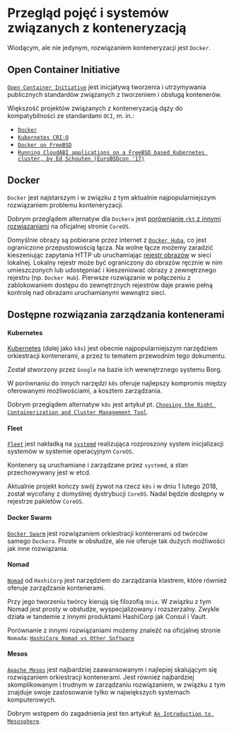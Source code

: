 # Przegląd pojęć i systemów związanych z konteneryzacją

Wiodącym, ale nie jedynym, rozwiązaniem konteneryzacji jest `Docker`.

## Open Container Initiative

[`Open Container Initiative`](https://www.opencontainers.org/about) jest 
inicjatywą tworzenia i utrzymywania publicznych standardów związanych z 
tworzeniem i obsługą kontenerów.

Większość projektów związanych z konteneryzacją dąży do kompatybilności 
ze standardami `OCI`, m. in.:

- [`Docker`](https://blog.docker.com/2017/07/demystifying-open-container-initiative-oci-specifications/)
- [`Kubernetes CRI-O`](https://github.com/kubernetes-incubator/cri-o)
- [`Docker on FreeBSD`](https://wiki.freebsd.org/Docker)
- [`Running CloudABI applications on a FreeBSD based Kubernetes cluster, by Ed Schouten (EuroBSDcon '17)`](https://www.youtube.com/watch?v=akLa9L5O0NY)


## Docker

`Docker` jest najstarszym i w związku z tym aktualnie najpopularniejszym
rozwiązaniem problemu konteneryzacji.

Dobrym przeglądem alternatyw dla `Dockera` jest [porównianie `rkt`
z innymi rozwiązaniami](https://coreos.com/rkt/docs/latest/rkt-vs-other-projects.html)
na oficjalnej stronie `CoreOS`.

Domyślnie obrazy są pobierane przez internet z [`Docker Huba`](https://hub.docker.com/),
co jest ograniczone przepustowością łącza.
Na wolne łącze możemy zaradzić kieszeniując zapytania HTTP ub
uruchamiając [rejestr obrazów](https://docs.docker.com/registry/deploying/) w
sieci lokalnej.
Lokalny rejestr może być ograniczony do obrazów ręcznie w nim umieszczonych lub
udostępniać i kieszeniować obrazy z zewnętrznego rejestru (np. `Docker Hub`).
Pierwsze rozwiązanie w połączeniu z zablokowaniem dostępu do zewnętrznych
rejestrów daje prawie pełną kontrolę nad obrazami uruchamianymi wewnątrz sieci.


## Dostępne rozwiązania zarządzania kontenerami

#### Kubernetes

[Kubernetes](https://kubernetes.io/) (dalej jako `k8s`) jest obecnie
najpopularniejszym narzędziem orkiestracji kontenerami, a przez to tematem 
przewodnim tego dokumentu.

Został stworzony przez `Google` na bazie ich wewnętrznego systemu Borg.

W porównaniu do innych narzędzi `k8s` oferuje najlepszy kompromis między
oferowanymi możliwościami, a kosztem zarządzania.

Dobrym przeglądem alternatyw `k8s` jest artykuł pt.
[`Choosing the Right Containerization and Cluster Management Tool`](https://dzone.com/articles/choosing-the-right-containerization-and-cluster-management-tool).

#### Fleet
[`Fleet`](https://github.com/coreos/fleet)
jest nakładką na [`systemd`](https://www.freedesktop.org/wiki/Software/systemd/) 
realizująca rozproszony system inicjalizacji systemów w systemie operacyjnym
`CoreOS`.

Kontenery są uruchamiane i zarządzane przez `systemd`, a stan przechowywany jest w
etcd.

Aktualnie projekt kończy swój żywot na rzecz `k8s` i w dniu 1 lutego 2018,
został wycofany z domyślnej dystrybucji `CoreOS`. Nadal będzie dostępny w
rejestrze pakietów `CoreOS`.

#### Docker Swarm
[`Docker Swarm`](https://docs.docker.com/engine/swarm/) 
jest rozwiązaniem orkiestracji kontenerami od twórców samego `Dockera`. 
Proste w obsłudze, ale nie oferuje tak dużych możliwości jak inne rozwiązania.

#### Nomad

[`Nomad`](https://www.nomadproject.io/intro/index.html) od `HashiCorp` jest
narzędziem do zarządzania klastrem, które również oferuje zarządzanie
kontenerami.

Przy jego tworzeniu twórcy kierują się filozofią `Unix`. W związku z tym Nomad
jest prosty w obsłudze, wyspecjalizowany i rozszerzalny. Zwykle działa w
tandemie z innymi produktami HashiCorp jak Consul i Vault.

Porównanie z innymi rozwiązaniami możemy znaleźć na oficjalnej stronie `Nomada`:
[`HashiCorp Nomad vs Other Software`](https://www.nomadproject.io/intro/vs/index.html)

#### Mesos

[`Apache Mesos`](http://mesos.apache.org/) jest najbardziej zaawansowanym i
najlepiej skalującym się rozwiązaniem orkiestracji kontenerami.
Jest również najbardziej skomplikowanym i trudnym w zarządzaniu rozwiązaniem,
w związku z tym znajduje swoje zastosowanie tylko w największych systemach
komputerowych.

Dobrym wstępem do zagadnienia jest ten artykuł:
[`An Introduction to Mesosphere`](https://www.digitalocean.com/community/tutorials/an-introduction-to-mesosphere).
